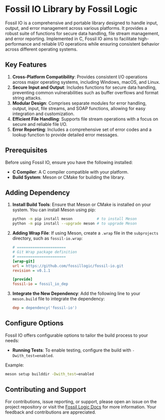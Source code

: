 # **Fossil IO Library by Fossil Logic**

Fossil IO is a comprehensive and portable library designed to handle input, output, and error management across various platforms. It provides a robust suite of functions for secure data handling, file stream management, and error reporting. Implemented in C, Fossil IO aims to facilitate high-performance and reliable I/O operations while ensuring consistent behavior across different operating systems. 

## Key Features

1. **Cross-Platform Compatibility**: Provides consistent I/O operations across major operating systems, including Windows, macOS, and Linux.
2. **Secure Input and Output**: Includes functions for secure data handling, preventing common vulnerabilities such as buffer overflows and format string attacks.
3. **Modular Design**: Comprises separate modules for error handling, output, input, file streams, and SOAP functions, allowing for easy integration and customization.
4. **Efficient File Handling**: Supports file stream operations with a focus on secure and reliable file I/O.
5. **Error Reporting**: Includes a comprehensive set of error codes and a lookup function to provide detailed error messages.

## Prerequisites

Before using Fossil IO, ensure you have the following installed:

- **C Compiler**: A C compiler compatible with your platform.
- **Build System**: Meson or CMake for building the library.

## Adding Dependency

1. **Install Build Tools**: Ensure that Meson or CMake is installed on your system. You can install Meson using pip:

   ```sh
   python -m pip install meson           # to install Meson
   python -m pip install --upgrade meson # to upgrade Meson
   ```

2. **Adding Wrap File**: If using Meson, create a `.wrap` file in the `subprojects` directory, such as `fossil-io.wrap`:

   ```ini
   # ======================
   # Git Wrap package definition
   # ======================
   [wrap-git]
   url = https://github.com/fossillogic/fossil-io.git
   revision = v0.1.1

   [provide]
   fossil-io = fossil_io_dep
   ```

3. **Integrate the New Dependency**: Add the following line to your `meson.build` file to integrate the dependency:

   ```ini
   dep = dependency('fossil-io')
   ```

## Configure Options

Fossil IO offers configurable options to tailor the build process to your needs:

- **Running Tests**: To enable testing, configure the build with `-Dwith_test=enabled`.

Example:

```sh
meson setup builddir -Dwith_test=enabled
```

## Contributing and Support

For contributions, issue reporting, or support, please open an issue on the project repository or visit the [Fossil Logic Docs](https://fossillogic.com/docs) for more information. Your feedback and contributions are appreciated.
